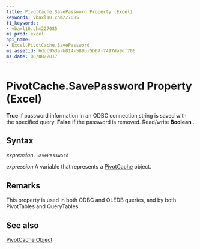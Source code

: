 ```yaml
---
title: PivotCache.SavePassword Property (Excel)
keywords: vbaxl10.chm227085
f1_keywords:
- vbaxl10.chm227085
ms.prod: excel
api_name:
- Excel.PivotCache.SavePassword
ms.assetid: 6ddc953a-b014-589b-5b67-7497da9df706
ms.date: 06/08/2017
---
```



# PivotCache.SavePassword Property (Excel)

 **True** if password information in an ODBC connection string is saved with the specified query. **False** if the password is removed. Read/write **Boolean** .


## Syntax

 _expression_. `SavePassword`

 _expression_ A variable that represents a [PivotCache](./Excel.PivotCache.md) object.


## Remarks

This property is used in both ODBC and OLEDB queries, and by both PivotTables and QueryTables.


## See also


[PivotCache Object](Excel.PivotCache.md)

